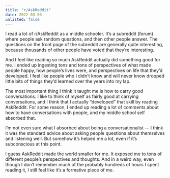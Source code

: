 ```yaml
---
title: "r/AskReddit"
date: 2022-03-03
unlisted: false
---
```


I read a lot of r/AskReddit as a middle schooler. It’s a subreddit (forum) where people ask random questions, and then other people answer. The questions on the front page of the subreddit are generally quite interesting, because thousands of other people have voted that they’re interesting.

And I feel like reading so much AskReddit actually did something good for me. I ended up ingesting tons and tons of perspectives of what made people happy, how people’s lives were, and perspectives on life that they’d developed. I feel like people who I didn’t know and will never know dropped little bits of things they’d learned over the years into my lap.

The most important thing I think it taught me is how to carry good conversations. I like to think of myself as fairly good at carrying conversations, and I think that I actually “developed” that skill by reading AskReddit. For some reason, I ended up reading a lot of comments about how to have conversations with people, and my middle school self absorbed that.

I’m not even sure what I absorbed about being a conversationalist — I think it was the standard advice about asking people questions about themselves and listening well. But somehow it’s helped me a lot, even if it’s subconscious at this point.

I guess AskReddit made the world smaller for me. It exposed me to tons of different people’s perspectives and thoughts. And in a weird way, even though I don’t remember much of the probably hundreds of hours I spent reading it, I still feel like it’s a formative piece of me.
